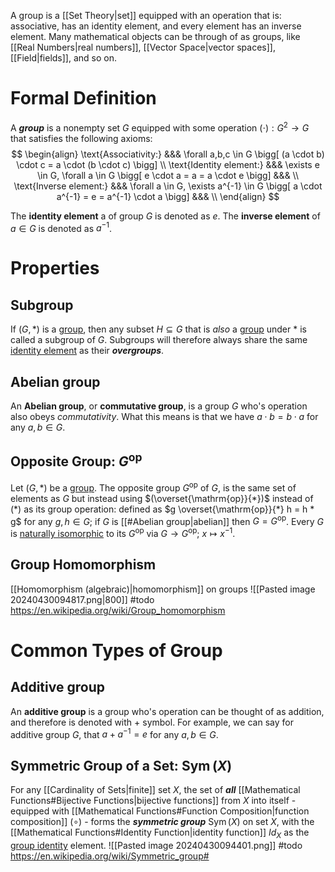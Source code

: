 A group is a [[Set Theory|set]] equipped with an operation that is: associative, has an identity element, and every element has an inverse element. Many mathematical objects can be through of as groups, like [[Real Numbers|real numbers]], [[Vector Space|vector spaces]], [[Field|fields]], and so on.

# Formal Definition
A ***group*** is a nonempty set $G$ equipped with some operation $(\cdot):G^2\to G$ that satisfies the following axioms:
$$
\begin{align}
\text{Associativity:} &&& \forall a,b,c \in G \bigg[ (a \cdot b) \cdot c = a \cdot (b \cdot c) \bigg] \\
\text{Identity element:} &&& \exists e \in G, \forall a \in G \bigg[ e \cdot a = a = a \cdot e \bigg] &&& \\
\text{Inverse element:} &&& \forall a \in G, \exists a^{-1} \in G \bigg[ a \cdot a^{-1} = e = a^{-1} \cdot a \bigg] &&& \\
\end{align}
$$

The **identity element** a of group $G$ is denoted as $e$. The **inverse element** of $a \in G$ is denoted as $a^{-1}$.

# Properties
## Subgroup
If $(G, *)$ is a <u>group</u>, then any subset $H \subseteq G$ that is *also* a <u>group</u> under $*$ is called a subgroup of $G$. Subgroups will therefore always share the same <u>identity element</u> as their ***overgroups***.

## Abelian group
An **Abelian group**, or **commutative group**, is a group $G$ who's operation also obeys *commutativity*. What this means is that we have $a \cdot b = b \cdot a$ for any $a,b \in G$.

## Opposite Group: $G^{\mathrm{op}}$
Let $(G,*)$ be a <u>group</u>. The opposite group $G^{\mathrm{op}}$ of $G$, is the same set of elements as $G$ but instead using $(\overset{\mathrm{op}}{*})$ instead of $(*)$ as its group operation: defined as $g \overset{\mathrm{op}}{*} h = h * g$ for any $g,h \in G$; if $G$ is [[#Abelian group|abelian]] then $G = G^{\mathrm{op}}$. Every $G$ is [naturally isomorphic](https://en.wikipedia.org/wiki/Naturally_isomorphic "Naturally isomorphic") to its $G^{\mathrm{op}}$ via $G \to G^{\mathrm{op}}; \ x \mapsto x^{-1}$.

## Group Homomorphism
[[Homomorphism (algebraic)|homomorphism]] on groups
![[Pasted image 20240430094817.png|800]]
#todo https://en.wikipedia.org/wiki/Group_homomorphism

# Common Types of Group
## Additive group
An **additive group** is a group who's operation can be thought of as addition, and therefore is denoted with $+$ symbol. For example, we can say for additive group $G$, that $a+a^{-1} = e$ for any $a,b \in G$.

## Symmetric Group of a Set: $\operatorname{Sym}(X)$
For any [[Cardinality of Sets|finite]] set $X$, the set of ***all*** [[Mathematical Functions#Bijective Functions|bijective functions]] from $X$ into itself - equipped with [[Mathematical Functions#Function Composition|function composition]] $(\circ)$ - forms the ***symmetric group*** $\operatorname{Sym}(X)$ on set $X$, with the [[Mathematical Functions#Identity Function|identity function]] $Id_{X}$ as the <u>group identity</u> element.
![[Pasted image 20240430094401.png]]
#todo https://en.wikipedia.org/wiki/Symmetric_group#